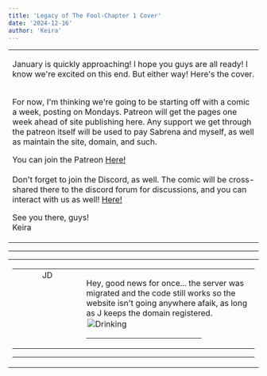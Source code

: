 ```yaml
---
title: 'Legacy of The Fool-Chapter 1 Cover'
date: '2024-12-16'
author: 'Keira'
---
```


<div>
<!-- Main content here -->
<table border="0" class="post"><tbody><tr><td>
   
   <div class="post_body">
       <p>January is quickly approaching! I hope you guys are all ready! I know we're excited on this end. But either way! Here's the cover.</p><p><br>For now, I'm thinking we're going to be starting off with a comic a week, posting on Mondays. Patreon will get the pages one week ahead of site publishing here. Any support we get through the patreon itself will be used to pay Sabrena and myself, as well as maintain the site, domain, and such.</p><p>You can join the Patreon <a href="https://patreon.com/legacyofthefool" target="_blank">Here!</a><br><br>Don't forget to join the Discord, as well. The comic will be cross-shared there to the discord forum for discussions, and you can interact with us as well! <a href="https://discord.gg/eEhX57MatG" target="_blank">Here!</a></p><p>See you there, guys!<br>Keira</p>
   </div>
   </td></tr>
   </tbody></table><hr><table style="width:100%; border:0;" class="comment_table"><tbody><tr><td width="100%"><a name=""> </a><div style="width:100%;" class="comment"><table border="0" width="100%"><tbody><tr><td align="center" valign="top" width="125">
<span class="comment_title"><center>JD</center><a name="3158">&nbsp;</a></span><br>
<center><img src="http://www.dragonpowered.com/pics/ghats.jpg" border="0" alt=""></center>
</td>
<td valign="top">


<p class="comment_text"> </p><p class="comment_text">Hey, good news for once... the server was migrated and the code still works so the website isn't going anywhere afaik, as long as J keeps the domain registered.<br><img src="/smilies/drinking.gif" border="0" alt=" Drinking " hspace="2" vspace="2"><br></p>
 <hr width="70%">

</td></tr></tbody></table>
<hr></div></td></tr></tbody></table>
<!-- End main content -->
              </div>
